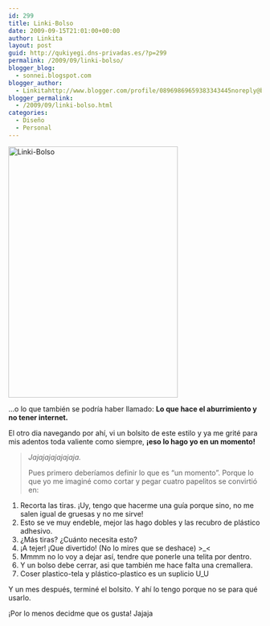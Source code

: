 ```yaml
---
id: 299
title: Linki-Bolso
date: 2009-09-15T21:01:00+00:00
author: Linkita
layout: post
guid: http://qukiyegi.dns-privadas.es/?p=299
permalink: /2009/09/linki-bolso/
blogger_blog:
  - sonnei.blogspot.com
blogger_author:
  - Linkitahttp://www.blogger.com/profile/08969869659383343445noreply@blogger.com
blogger_permalink:
  - /2009/09/linki-bolso.html
categories:
  - Diseño
  - Personal
---
```

[<img src="http://farm3.static.flickr.com/2600/3923471303_312e0324ae.jpg" alt="Linki-Bolso" height="500" width="337" />](http://www.flickr.com/photos/linkita/3923471303/ "Linki-Bolso by Linkita, on Flickr")

&#8230;o lo que también se podría haber llamado: <span style="font-weight: bold;">Lo que hace el aburrimiento y no tener internet.</span>

El otro dia navegando por ahí, vi un bolsito de este estilo y ya me grité para mis adentos toda valiente como siempre, <span style="font-weight: bold;">¡eso lo hago yo en un momento!</span>  


> <span style="font-style: italic;">Jajajajajajajaja.</span></p>
Pues primero deberíamos definir lo que es &#8220;un momento&#8221;. Porque lo que yo me imaginé como cortar y pegar cuatro papelitos se convirtió en: 

  1. Recorta las tiras. ¡Uy, tengo que hacerme una guía porque sino, no me salen igual de gruesas y no me sirve!
  2. Esto se ve muy endeble, mejor las hago dobles y las recubro de plástico adhesivo.
  3. ¿Más tiras? ¿Cuánto necesita esto?
  4. ¡A tejer! ¡Que divertido! (No lo mires que se deshace) >_<
  5. Mmmm no lo voy a dejar así, tendre que ponerle una telita por dentro.
  6. Y un bolso debe cerrar, asi que también me hace falta una cremallera.
  7. Coser plastico-tela y plástico-plastico es un suplicio U_U

Y un mes después, terminé el bolsito. Y ahí lo tengo porque no se para qué usarlo.

¡Por lo menos decidme que os gusta! Jajaja